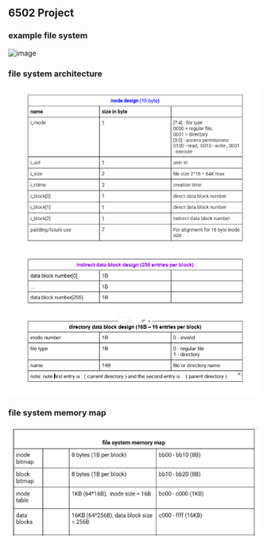 ## 6502 Project

### example file system
<img width="1472" height="855" alt="image" src="https://github.com/user-attachments/assets/0aa40e71-e457-4505-b8e0-764046d7af12" />

### file system architecture
![file system design](https://raw.githubusercontent.com/rosepark222/BenEater6502/master/images/fs_design.png?raw=true) 

### file system memory map
![file system memory map](https://raw.githubusercontent.com/rosepark222/BenEater6502/master/images/fs_memmap.png?raw=true) 
 
 
 
